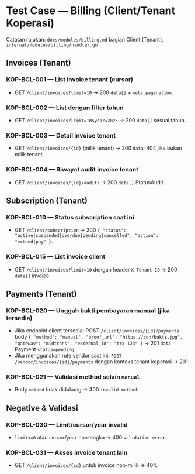# Test Case — Billing (Client/Tenant Koperasi)

Catatan rujukan: `docs/modules/billing.md` bagian Client (Tenant), `internal/modules/billing/handler.go`

## Invoices (Tenant)

### KOP-BCL-001 — List invoice tenant (cursor)
- GET `/client/invoices?limit=10` → 200 `data[]` + `meta.pagination`.

### KOP-BCL-002 — List dengan filter tahun
- GET `/client/invoices?limit=10&year=2025` → 200 `data[]` sesuai tahun.

### KOP-BCL-003 — Detail invoice tenant
- GET `/client/invoices/{id}` (milik tenant) → 200 `data`; 404 jika bukan milik tenant.

### KOP-BCL-004 — Riwayat audit invoice tenant
- GET `/client/invoices/{id}/audits` → 200 `data[]` StatusAudit.

## Subscription (Tenant)

### KOP-BCL-010 — Status subscription saat ini
- GET `/client/subscription` → 200 `{ "status": "active|suspended|overdue|pending|cancelled", "action": "extend|pay" }`.

### KOP-BCL-015 — List invoice client
- GET `/client/invoices?limit=10` dengan header `X-Tenant-ID` → 200 `data[]` invoice.

## Payments (Tenant)

### KOP-BCL-020 — Unggah bukti pembayaran manual (jika tersedia)
- Jika endpoint client tersedia: POST `/client/invoices/{id}/payments` body `{ "method": "manual", "proof_url": "https://cdn/bukti.jpg", "gateway": "midtrans", "external_id": "trx-123" }` → 201 `data` Payment `status=pending`.
- Jika menggunakan rute vendor saat ini: `POST /vendor/invoices/{id}/payments` dengan konteks tenant koperasi → 201.

### KOP-BCL-021 — Validasi method selain `manual`
- Body `method` tidak didukung → 400 `invalid method`.

## Negative & Validasi

### KOP-BCL-030 — Limit/cursor/year invalid
- `limit<=0` atau `cursor`/`year` non-angka → 400 `validation error`.

### KOP-BCL-031 — Akses invoice tenant lain
- GET `/client/invoices/{id}` untuk invoice non-milik → 404.

